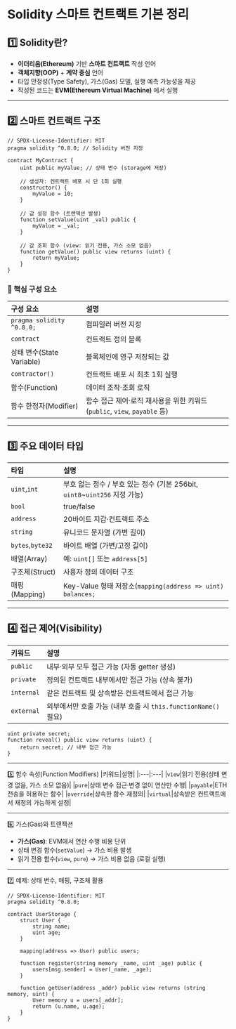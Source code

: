 # Solidity 스마트 컨트랙트 기본 정리
## 1️⃣ Solidity란?
- **이더리움(Ethereum)** 기반 **스마트 컨트랙트** 작성 언어
- **객체지향(OOP)** + **계약 중심** 언어
- 타입 안정성(Type Safety), 가스(Gas) 모델, 실행 예측 가능성을 제공
- 작성된 코드는 **EVM(Ethereum Virtual Machine)** 에서 실행

---

## 2️⃣ 스마트 컨트랙트 구조
```solidity
// SPDX-License-Identifier: MIT
pragma solidity ^0.8.0; // Solidity 버전 지정

contract MyContract {
    uint public myValue; // 상태 변수 (storage에 저장)

    // 생성자: 컨트랙트 배포 시 단 1회 실행
    constructor() {
        myValue = 10;
    }

    // 값 설정 함수 (트랜잭션 발생)
    function setValue(uint _val) public {
        myValue = _val;
    }

    // 값 조회 함수 (view: 읽기 전용, 가스 소모 없음)
    function getValue() public view returns (uint) {
        return myValue;
    }
}
```
### 🔹 핵심 구성 요소
|구성 요소|설명|
|:---|:---|
|`pragma solidity ^0.8.0;`|컴파일러 버전 지정 |
|`contract`|컨트랙트 정의 블록|
|상태 변수(State Variable)|블록체인에 영구 저장되는 값|
|`contractor()`|컨트랙트 배포 시 최초 1회 실행|
|함수(Function)|데이터 조작·조회 로직|
|함수 한정자(Modifier)|함수 접근 제어·로직 재사용을 위한 키워드 (`public`, `view`, `payable` 등)|

---

## 3️⃣ 주요 데이터 타입
|타입|설명|
|:---|:---|
|`uint`,`int`|부호 없는 정수 / 부호 있는 정수 (기본 256bit, `uint8`~`uint256` 지정 가능)|
|`bool`|true/false|
|`address`|20바이트 지갑·컨트랙트 주소|
|`string`|유니코드 문자열 (가변 길이)|
|`bytes`,`byte32`|바이트 배열 (가변/고정 길이)|
|배열(Array)|예: `uint[]` 또는 `address[5]`|
|구조체(Struct)|사용자 정의 데이터 구조|
|매핑(Mapping)| Key-Value 형태 저장소(`mapping(address => uint) balances;`|

---

## 4️⃣ 접근 제어(Visibility)
|키워드|설명|
|:---|:---|
|`public`|내부·외부 모두 접근 가능 (자동 getter 생성)|
|`private`|정의된 컨트랙트 내부에서만 접근 가능 (상속 불가)|
|`internal`|같은 컨트랙트 및 상속받은 컨트랙트에서 접근 가능|
|`external`|외부에서만 호출 가능 (내부 호출 시 `this.functionName()` 필요)|

```solidity
uint private secret;
function reveal() public view returns (uint) {
    return secret; // 내부 접근 가능
}
```

---

5️⃣ 함수 속성(Function Modifiers)
|키워드|설명|
|:---|:---|
|`view`|읽기 전용(상태 변경 없음, 가스 소모 없음)|
|`pure`|상태 변수 접근·변경 없이 연산만 수행|
|`payable`|ETH 전송을 허용하는 함수|
|`override`|상속한 함수 재정의|
|`virtual`|상속받은 컨트랙트에서 재정의 가능하게 설정|

---

6️⃣ 가스(Gas)와 트랜잭션
- **가스(Gas)**: EVM에서 연산 수행 비용 단위
- 상태 변경 함수(`setValue`) → 가스 비용 발생
- 읽기 전용 함수(`view`, `pure`) → 가스 비용 없음 (로컬 실행)

---

7️⃣ 예제: 상태 변수, 매핑, 구조체 활용
```solidity
// SPDX-License-Identifier: MIT
pragma solidity ^0.8.0;

contract UserStorage {
    struct User {
        string name;
        uint age;
    }

    mapping(address => User) public users;

    function register(string memory _name, uint _age) public {
        users[msg.sender] = User(_name, _age);
    }

    function getUser(address _addr) public view returns (string memory, uint) {
        User memory u = users[_addr];
        return (u.name, u.age);
    }
}
```